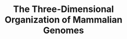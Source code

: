 ---
layout: page
title: " The Three-Dimensional Organization of Mammalian Genomes"
breadcrumb: true
categories:
    - publication
## publication related information
pub:
    authors: " Miao Yu,  Bing Ren"
    journal: " Annual Review of Cell and Developmental Biology"
    date: 2017-10-06
    doi:  10.1146/annurev-cellbio-100616-060531
    volume:  33
    pages:  265--289
    abstract: " Animal development depends on not only the linear genome sequence that embeds millions of cis-regulatory elements, but also the three-dimensional (3D) chromatin architecture that orchestrates the interplay between cis-regulatory elements and their target genes. Compared to our knowledge of the cis-regulatory sequences, the understanding of the 3D genome organization in human and other eukaryotes is still limited. Recent advances in technologies to map the 3D genome architecture have greatly accelerated the pace of discovery. Here, we review emerging concepts of chromatin organization in mammalian cells, discuss the dynamics of chromatin conformation during development, and highlight important roles for chromatin organization in cancer and other human diseases.,"
---